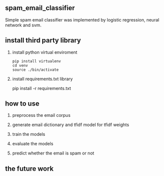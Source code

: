 ## spam_email_classifier
Simple spam email classifier was implemented by logistic regression, neural network and svm.

## install third party library
1. install python virtual enviroment

       pip install virtualenv
       cd venv
       source ./bin/activate
   
2. install requirements.txt library

       pip install -r requirements.txt
       

## how to use

1. preprocess the email corpus

2. generate email dictionary and tfidf model for tfidf weights

3. train the models

4. evaluate the models

5. predict whether the email is spam or not

## the future work

